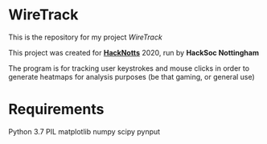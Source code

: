 # WireTrack

This is the repository for my project *WireTrack*

This project was created for **[HackNotts](https://www.hacknotts.com/)** 2020, run by **HackSoc Nottingham**

The program is for tracking user keystrokes and mouse clicks in order to generate heatmaps for analysis purposes (be that gaming, or general use)

# Requirements
Python 3.7
PIL
matplotlib
numpy
scipy
pynput
